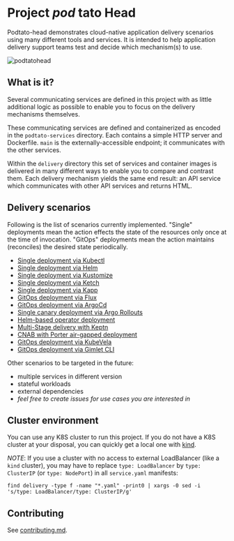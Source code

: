 # Project _pod_ tato Head

Podtato-head demonstrates cloud-native application delivery scenarios using many
different tools and services. It is intended to help application delivery
support teams test and decide which mechanism(s) to use.

![podtatohead](/images/podtatoHead.png)

## What is it?

Several communicating services are defined in this project with as little
additional logic as possible to enable you to focus on the delivery mechanisms
themselves.

These communicating services are defined and containerized as encoded in the
`podtato-services` directory. Each contains a simple HTTP server and Dockerfile.
`main` is the externally-accessible endpoint; it communicates with the other
services.

Within the `delivery` directory this set of services and container images is
delivered in many different ways to enable you to compare and contrast them.
Each delivery mechanism yields the same end result: an API service which
communicates with other API services and returns HTML.

## Delivery scenarios

Following is the list of scenarios currently implemented. "Single" deployments
mean the action effects the state of the resources only once at the time of
invocation. "GitOps" deployments mean the action maintains (reconciles) the
desired state periodically.

* [Single deployment via Kubectl](/delivery/manifest/README.md)
* [Single deployment via Helm](/delivery/charts/README.md)
* [Single deployment via Kustomize](/delivery/kustomize/README.md)
* [Single deployment via Ketch](/delivery/ketch/README.md)
* [Single deployment via Kapp](/delivery/kapp/README.md)
* [GitOps deployment via Flux](/delivery/flux/README.md)
* [GitOps deployment via ArgoCd](/delivery/ArgoCD/README.md)
* [Single canary deployment via Argo Rollouts](/delivery/rollout/README.md)
* [Helm-based operator deployment](/delivery/podtato-operator/README.md)
* [Multi-Stage delivery with Keptn](/delivery/keptn/README.md)
* [CNAB with Porter air-gapped deployment](/delivery/CNABwithPorter/README.md)
* [GitOps deployment via KubeVela](/delivery/KubeVela/README.md)
* [GitOps deployment via Gimlet CLI](/delivery/gimlet/README.md)

Other scenarios to be targeted in the future:

* multiple services in different version
* stateful workloads
* external dependencies
* _feel free to create issues for use cases you are interested in_

## Cluster environment

You can use any K8S cluster to run this project.
If you do not have a K8S cluster at your disposal, you can quickly get a local one with [kind](https://kind.sigs.k8s.io/docs/user/quick-start/).

_NOTE_: If you use a cluster with no access to external LoadBalancer (like a `kind` cluster), you may have to replace `type: LoadBalancer` by `type: ClusterIP` (or `type: NodePort`) in all `service.yaml` manifests:


```
find delivery -type f -name "*.yaml" -print0 | xargs -0 sed -i 's/type: LoadBalancer/type: ClusterIP/g'
```

## Contributing

See [contributing.md](contributing.md).